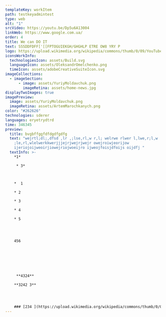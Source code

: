 ```yaml
---
templateKey: workItem
path: testkeyadmintest
type: web
alt: "1"
srcVideo: https://youtu.be/Dp5u6A13004
linkWeb: https://www.google.com.ua/
order: 4
title: We can DO IT
text: SSSDDFDFF['[[FPTOGUIEKGH/GHGHLP ETRE OW8 YRY P
logo: https://upload.wikimedia.org/wikipedia/commons/thumb/0/09/YouTube_full-color_icon_%282017%29.svg/2560px-YouTube_full-color_icon_%282017%29.svg.png
iconsWorkInfo:
  technologiesIcon: assets/Build.svg
  languageIcon: assets/OleksandrOmelchenko.png
  timeIcon: assets/adobeCreativeSuiteIcon.svg
imageCollections:
  - imageSection:
      - image: assets/YuriyMoldavchuk.png
        imageRetina: assets/home-news.jpg
displayTwoImages: true
imagePreview:
  image: assets/YuriyMoldavchuk.png
  imageRetina: assets/ArtemMarochkanych.png
color: "#262626"
technologies: sderer
languages: eryetrydtrd
time: 346345
preview:
  title: bvgbffggfdfdgdfgdfg
  text: "wejrtl;dl;,dfsd ,lr ,;lse,rl,w r,l; welrwe rlwer l,lwe,r;l,w
    ;le,rl,wlelwerkkwerjjjejrjwejrjwejr owejroiwjeorijow
    ijeriojoijweoirjiowejriojwoeijro ijweojfoisjdfoijs oijdfj "
  textInfo: >-
    *1*  

     * 3* 



    *  1

    * 2

    * 3

    * 4

    * 5




    456







     **4324** 

    **3242 3**




    ### [234 ](https://upload.wikimedia.org/wikipedia/commons/thumb/0/09/YouTube_full-color_icon_%282017%29.svg/2560px-YouTube_full-color_icon_%282017%29.svg.png)
---
```

